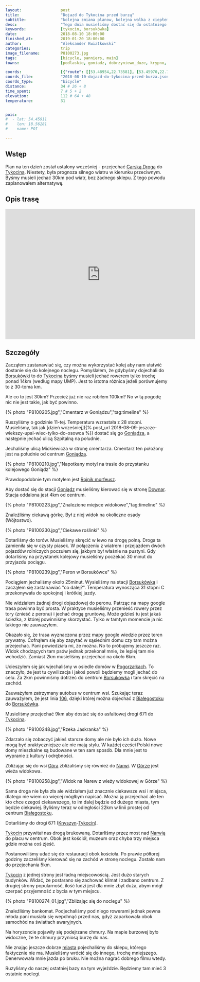 ```yaml
---
layout:                 post
title:                  "Dojazd do Tykocina przed burzą"
subtitle:               "kolejna zmiana planow, kolejna walka z ciepłem, pierwsza burza"
desc:                   "Tego dnia musieliśmy dostać się do ostatniego noclegu. Planowaliśmy jechać Carską Drogą, jednak byśmy musieli jechać pod wiatr. Wymyśliłem wykorzystanie kolei i skrócienie jazdy tego dnia."
keywords:               [tykocin, borsukówka]
date:                   2018-08-10 18:00:00
finished_at:            2019-01-20 18:00:00
author:                 "Aleksander Kwiatkowski"
categories:             trip
image_filename:         P8100273.jpg
tags:                   [bicycle, panniers, main]
towns:                  [podlaskie, goniadz, dobrzyniewo_duze, krypno, tykocin]

coords:                 [{"route": [[53.48954,22.73581], [53.45970,22.71556], [53.45960,22.72500]], "type": "bicycle"}, {"route": [[53.22275,22.93666], [53.22347,22.95005], [53.23970,22.93906], [53.23066,22.86336], [53.23518,22.80242], [53.22110,22.77650], [53.20589,22.77392], [53.20394,22.70938]], "type": "bicycle"}]
coords_file:            "2018-08-10-dojazd-do-tykocina-przed-burza.json"
coords_type:            "bicycle"
distance:               34 # 26 + 8
time_spent:             7 # 5 + 2
elevation:              112 # 64 + 48
temperature:            31


pois:
#  - lat: 54.45911
#    lon: 18.56281
#    name: POI

---
```


[wiki-carska-droga]: https://pl.wikipedia.org/wiki/Carska_Droga
[wiki-tykocin]: https://pl.wikipedia.org/wiki/Tykocin
[wiki-borsukowka-stacja]: https://pl.wikipedia.org/wiki/Borsuk%C3%B3wka_(przystanek_kolejowy)
[wiki-goniadz]: https://pl.wikipedia.org/wiki/Goni%C4%85dz
[wiki-goniadz-stacja]: https://pl.wikipedia.org/wiki/Goni%C4%85dz_(przystanek_kolejowy)
[wiki-downary]: https://pl.wikipedia.org/wiki/Downary
[wiki-pogorzalki]: https://pl.wikipedia.org/wiki/Pogorza%C5%82ki_(wojew%C3%B3dztwo_podlaskie)
[wiki-borsukowka]: https://pl.wikipedia.org/wiki/Borsuk%C3%B3wka
[wiki-bialystok]: https://pl.wikipedia.org/wiki/Bia%C5%82ystok
[wiki-gora]: https://pl.wikipedia.org/wiki/G%C3%B3ra_(powiat_moniecki)
[wiki-narew]: https://pl.wikipedia.org/wiki/Narew
[wiki-knyszyn]: https://pl.wikipedia.org/wiki/Knyszyn
[wiki-rojnik]: https://pl.wikipedia.org/wiki/Rojnik_morfeusz

[bialystok-106]: http://www.m2.rozkladzik.pl/bialystok/rozklad_jazdy.html?l=106


## Wstęp

Plan na ten dzień został ustalony wcześniej - przejechać [Carską Drogą][wiki-carska-droga]
do [Tykocina][wiki-tykocin]. Niestety, była prognoza silnego wiatru w kierunku przeciwnym.
Byśmy musieli jechać 30km pod wiatr, bez żadnego sklepu. Z tego powodu zaplanowałem alternatywę.

## Opis trasę

<iframe height='405' width='590' frameborder='0' allowtransparency='true' scrolling='no' src='https://www.strava.com/activities/1763101981/embed/0a88248655f8fa565d8900508a5871909bc9ef9e'></iframe>

## Szczegóły

Zacząłem zastanawiać się, czy można wykorzystać kolej aby nam ułatwić dostanie
się do kolejnego noclegu.
Pomyślałem, że gdybyśmy dojechali do [Borsukówki][wiki-borsukowka-stacja]
to do [Tykocina][wiki-tykocin] byśmy musieli jechać rowerem tylko trochę ponad 14km
(według mapy UMP). Jest to istotna różnica jeżeli porównujemy to z 30-toma km.

Ale co to jest 30km? Przecież już nie raz robiłem 100km? No w tą pogodę
nic nie jest takie, jak być powinno.

{% photo "P8100205.jpg","Cmentarz w Goniądzu","tag:timeline" %}

Ruszyliśmy o godzinie 11-tej. Temperatura wzrastała z 28 stopni.
Musieliśmy, tak jak [dzień wcześniej]({% post_url 2018-08-09-jeszcze-wiekszy-upal-wiec-tylko-do-osowca %})
dostać się go [Goniądza][wiki-goniadz], a następnie jechać ulicą Szpitalną
na południe.

Jechaliśmy ulicą Mickiewicza w stronę cmentarza. Cmentarz ten
położony jest na południe od centrum [Goniądza][wiki-goniadz].

{% photo "P8100210.jpg","Napotkany motyl na trasie do przystanku kolejowego Goniądz" %}

Prawdopodobnie tym motylem jest [Rojnik morfeusz][wiki-rojnik].

Aby dostać się do stacji [Goniądz][wiki-goniadz-stacja] musieliśmy kierować się
w stronę [Downar][wiki-downary]. Stacja oddalona jest 4km od centrum.

{% photo "P8100223.jpg","Znalezione miejsce widokowe","tag:timeline" %}

Znaleźliśmy ciekawą górkę. Był z niej widok na okoliczne osady (Wójtostwo).

{% photo "P8100230.jpg","Ciekawe roślinki" %}

Dotarliśmy do torów. Musieliśmy skręcić w lewo na drogę polną. Droga ta zamieniła
się w czysty piasek. W połączeniu z wiatrem i przejazdem dwóch pojazdów rolniczych
poczułem się, jakbym był właśnie na pustyni. Gdy dotarliśmy na przystanek kolejowy
musieliśmy poczekać 30 minut do przyjazdu pociągu.

{% photo "P8100239.jpg","Peron w Borsukówce" %}

Pociągiem jechaliśmy około 25minut. Wysieliśmy na stacji [Borsukówka][wiki-borsukowka-stacja]
i zacząłem się zastanawiać "co dalej?". Temperatura wynosząca 31 stopni C przekonywała do
spokojnej i krótkiej jazdy.

Nie widziałem żadnej drogi dojazdowej do peronu.
Patrząc na mapy google trasa powinna być prosta. W praktyce musieliśmy przenieść rowery
przez tory (znieść z peronu) i jechać drogą gruntową. Może gdzieś tu jest jakaś ścieżka,
z której powinniśmy skorzystać. Tylko w tamtym momencie ja nic takiego nie zauważyłem.

Okazało się, że trasa wyznaczona przez mapy google wiedzie przez teren prywatny.
Cofnąłem się aby zapytać w sąsiednim domu czy tam można przejechać. Pani powiedziała mi,
że można. No to próbujemy jeszcze raz. Widok chodzących tam psów jednak przekonał mnie,
że lepiej tam nie wchodzić. Zamiast 2km musieliśmy przejechać na około 6km.

Ucieszyłem się jak wjechaliśmy w osiedle domów w [Pogorzałkach][wiki-pogorzalki].
To znaczyło, że jest tu cywilizacja i
jakoś powoli będziemy mogli jechać do celu. Za 2km powinniśmy dotrzeć do
centrum [Borsukowka][wiki-borsukowka] i tam skręcić na zachód.

Zauważyłem zatrzymany autobus w centrum wsi. Szukając teraz zauważyłem, że jest linia
[106][bialystok-106], dzięki której można dojechać z [Białegostoku][wiki-bialystok]
do [Borsukówka][wiki-borsukowka].

Musieliśmy przejechać 9km aby dostać się do asfaltowej drogi 671
do [Tykocina][wiki-tykocin].

{% photo "P8100248.jpg","Rzeka Jaskranka" %}

Zdarzało się zobaczyć jakieś starsze domy ale nie było ich dużo.
Nowe mogą być praktyczniejsze ale nie mają stylu. W każdej cześci Polski
nowe domy mieszkalne są budowane w ten sam sposób. Dla mnie jest to wypranie z kultury
i odrębności.

Zbliżając się do wsi [Góra][wiki-gora] zbliżaliśmy się również do [Narwi][wiki-narew].
W [Górze][wiki-gora] jest wieża widokowa.

{% photo "P8100258.jpg","Widok na Narew z wieży widokowej w Górze" %}

Sama droga nie była zła ale widziałem już znacznie ciekawsze wsi i miejsca,
dlatego nie wiem co więcej mógłbym napisać. Można ją przejechać ale ten kto
chce czegoś ciekawszego, to im dalej będzie od dużego miasta, tym będzie
ciekawiej.
Byliśmy teraz w odległości 22km w linii prostej od centrum [Białegostoku][wiki-bialystok].

Dotarliśmy do drogi 671 ([Knyszyn][wiki-knyszyn]-[Tykocin][wiki-tykocin]).

[Tykocin][wiki-tykocin] przywitał nas drogą brukowaną. Dotarliśmy przez
most nad [Narwią][wiki-narew] do placu w centrum. Obok jest kościół,
muzeum oraz chyba trzy miejsca gdzie można coś zjeść.

Postanowiliśmy udać się do restauracji obok kościoła. Po prawie półtorej godziny
zaczeliśmy kierować się na zachód w stronę noclegu. Zostało nam do przejechania 5km.

[Tykocin][wiki-tykocin] z jednej strony jest ładną miejscowością. Jest dużo starych budynków.
Widać, że postarano się zachować klimat i zadbano centrum. Z drugiej strony popularność,
ilość ludzi jest dla mnie zbyt duża, abym mógł czerpać przyjemność z bycia w tym miejscu.

{% photo "P8100274_01.jpg","Zbliżając się do noclegu" %}

Znaleźliśmy bankomat. Podjechaliśmy pod niego rowerami jednak pewna młoda pani
musiała się wepchnąć przed nas, gdyż zaparkowała obok samochód na światłach awaryjnych.

Na horyzoncie pojawiły się podejrzane chmury. Na mapie burzowej było widoczne,
że te chmury przyniosą burzę do nas.

Nie znając jeszcze dobrze [miasta][wiki-tykocin] pojechaliśmy do sklepu, którego
faktycznie nie ma. Musieliśmy wrócić się do innego, trochę mniejszego. Denerwowała mnie jazda
po bruku. Nie można nagrać dobrego filmu wtedy.

Ruzyliśmy do naszej ostatniej bazy na tym wyjeździe. Będziemy tam mieć 3
ostatnie noclegi.
